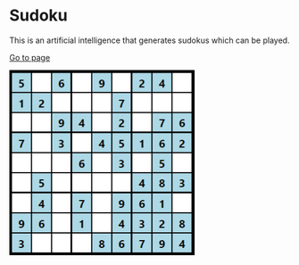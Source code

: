 # Sudoku

This is an artificial intelligence that generates sudokus which can be played.

[Go to page](https://cristian-velazquez.github.io/sudoku/)

<img align="center" src="./img/sudoku.png" alt="sudoku">